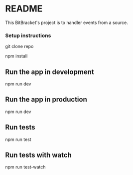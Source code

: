 # README #

This BitBracket's project is to handler events from a source.

### Setup instructions ###

git clone repo

npm install

## Run the app in development
npm run dev

## Run the app in production
npm run dev

## Run tests
npm run test

## Run tests with watch
npm run test-watch
